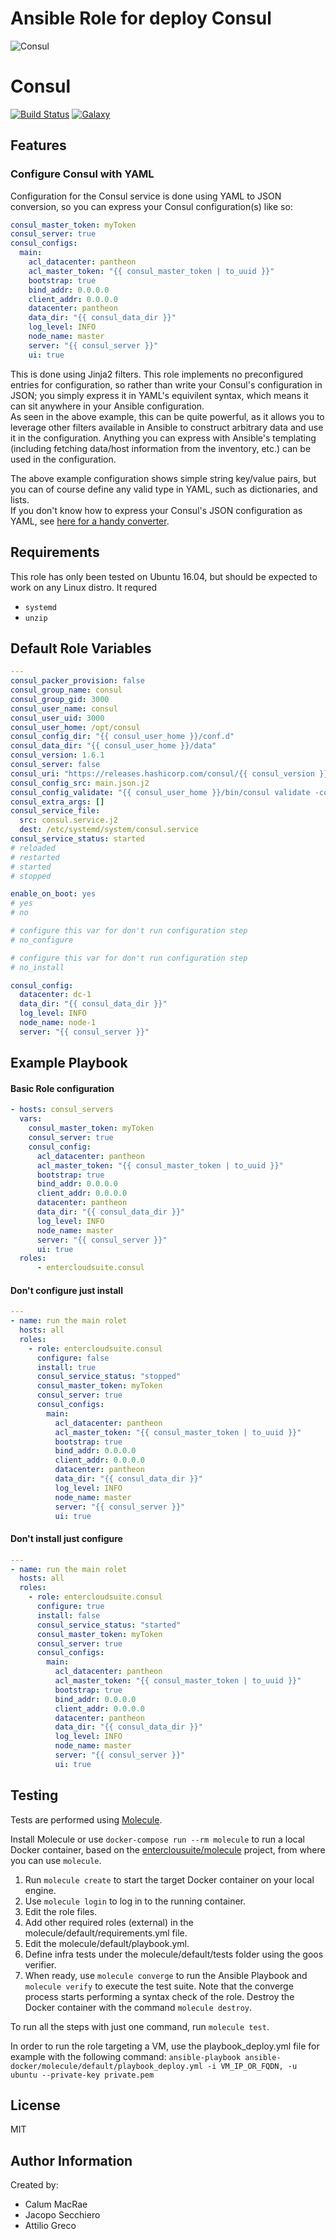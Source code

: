 # Ansible Role for deploy Consul

![Consul](https://www.consul.io/assets/images/mega-nav/logo-consul-c77f6844.svg) <h1>Consul</h1>
[![Build Status](https://api.travis-ci.org/entercloudsuite/ansible-consul.svg?branch=master)](https://travis-ci.org/entercloudsuite/ansible-consul)
[![Galaxy](https://img.shields.io/badge/galaxy-entercloudsuite.consul-blue.svg?style=flat-square)](https://galaxy.ansible.com/entercloudsuite/consul)

## Features
### Configure Consul with YAML
Configuration for the Consul service is done using YAML to JSON conversion, so you can express your Consul configuration(s) like so:  
```yaml
consul_master_token: myToken
consul_server: true
consul_configs:
  main:
    acl_datacenter: pantheon
    acl_master_token: "{{ consul_master_token | to_uuid }}"
    bootstrap: true
    bind_addr: 0.0.0.0
    client_addr: 0.0.0.0
    datacenter: pantheon
    data_dir: "{{ consul_data_dir }}"
    log_level: INFO
    node_name: master
    server: "{{ consul_server }}"
    ui: true
```
This is done using Jinja2 filters. This role implements no preconfigured entries for configuration, so rather than write your Consul's configuration in JSON; you simply express it in YAML's equivilent syntax, which means it can sit anywhere in your Ansible configuration.  
As seen in the above example, this can be quite powerful, as it allows you to leverage other filters available in Ansible to construct arbitrary data and use it in the configuration. Anything you can express with Ansible's templating (including fetching data/host information from the inventory, etc.) can be used in the configuration.  

The above example configuration shows simple string key/value pairs, but you can of course define any valid type in YAML, such as dictionaries, and lists.  
If you don't know how to express your Consul's JSON configuration as YAML, see [here for a handy converter](https://www.json2yaml.com/).  
  

## Requirements
This role has only been tested on Ubuntu 16.04, but should be expected to work on any Linux distro.
It requred
  - `systemd`  
  - `unzip`  

## Default Role Variables

```yaml
---
consul_packer_provision: false
consul_group_name: consul
consul_group_gid: 3000
consul_user_name: consul
consul_user_uid: 3000
consul_user_home: /opt/consul
consul_config_dir: "{{ consul_user_home }}/conf.d"
consul_data_dir: "{{ consul_user_home }}/data"
consul_version: 1.6.1
consul_server: false
consul_uri: "https://releases.hashicorp.com/consul/{{ consul_version }}/consul_{{ consul_version }}_linux_amd64.zip"
consul_config_src: main.json.j2
consul_config_validate: "{{ consul_user_home }}/bin/consul validate -config-format=json %s"
consul_extra_args: []
consul_service_file:
  src: consul.service.j2
  dest: /etc/systemd/system/consul.service
consul_service_status: started
# reloaded
# restarted
# started
# stopped

enable_on_boot: yes
# yes
# no

# configure this var for don't run configuration step
# no_configure

# configure this var for don't run configuration step
# no_install

consul_config:
  datacenter: dc-1
  data_dir: "{{ consul_data_dir }}"
  log_level: INFO
  node_name: node-1
  server: "{{ consul_server }}"
```

## Example Playbook
#### Basic Role configuration
```yaml
- hosts: consul_servers
  vars:
    consul_master_token: myToken
    consul_server: true
    consul_config:
      acl_datacenter: pantheon
      acl_master_token: "{{ consul_master_token | to_uuid }}"
      bootstrap: true
      bind_addr: 0.0.0.0
      client_addr: 0.0.0.0
      datacenter: pantheon
      data_dir: "{{ consul_data_dir }}"
      log_level: INFO
      node_name: master
      server: "{{ consul_server }}"
      ui: true
  roles:
      - entercloudsuite.consul
```
#### Don't configure just install
```yaml
---
- name: run the main rolet
  hosts: all
  roles:
    - role: entercloudsuite.consul
      configure: false
      install: true
      consul_service_status: "stopped"
      consul_master_token: myToken
      consul_server: true
      consul_configs:
        main:
          acl_datacenter: pantheon
          acl_master_token: "{{ consul_master_token | to_uuid }}"
          bootstrap: true
          bind_addr: 0.0.0.0
          client_addr: 0.0.0.0
          datacenter: pantheon
          data_dir: "{{ consul_data_dir }}"
          log_level: INFO
          node_name: master
          server: "{{ consul_server }}"
          ui: true
```
#### Don't install just configure
```yaml
---
- name: run the main rolet
  hosts: all
  roles:
    - role: entercloudsuite.consul
      configure: true
      install: false
      consul_service_status: "started"
      consul_master_token: myToken
      consul_server: true
      consul_configs:
        main:
          acl_datacenter: pantheon
          acl_master_token: "{{ consul_master_token | to_uuid }}"
          bootstrap: true
          bind_addr: 0.0.0.0
          client_addr: 0.0.0.0
          datacenter: pantheon
          data_dir: "{{ consul_data_dir }}"
          log_level: INFO
          node_name: master
          server: "{{ consul_server }}"
          ui: true
```

## Testing

Tests are performed using [Molecule](http://molecule.readthedocs.org/en/latest/).

Install Molecule or use `docker-compose run --rm molecule` to run a local Docker container, based on the [enterclousuite/molecule](https://hub.docker.com/r/fminzoni/molecule/) project, from where you can use `molecule`.

1. Run `molecule create` to start the target Docker container on your local engine.
2. Use `molecule login` to log in to the running container.
3. Edit the role files.
4. Add other required roles (external) in the molecule/default/requirements.yml file.
5. Edit the molecule/default/playbook.yml.
6. Define infra tests under the molecule/default/tests folder using the goos verifier.
7. When ready, use `molecule converge` to run the Ansible Playbook and `molecule verify` to execute the test suite.
Note that the converge process starts performing a syntax check of the role.
Destroy the Docker container with the command `molecule destroy`.

To run all the steps with just one command, run `molecule test`.

In order to run the role targeting a VM, use the playbook_deploy.yml file for example with the following command: `ansible-playbook ansible-docker/molecule/default/playbook_deploy.yml -i VM_IP_OR_FQDN, -u ubuntu --private-key private.pem`


## License
MIT

## Author Information
Created by:
 - Calum MacRae
 - Jacopo Secchiero
 - Attilio Greco
